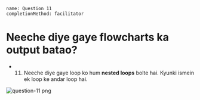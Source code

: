 ```ngMeta
name: Question 11
completionMethod: facilitator
```

# Neeche diye gaye flowcharts ka output batao?

- 11) Neeche diye gaye loop ko hum **nested loops** bolte hai. Kyunki ismein ek loop ke andar loop hai.

![question-11 png](https://storage.googleapis.com/ng-curriculum-images/python-flowcharts/nested-loop-worksheet/5.10-question11.png)



